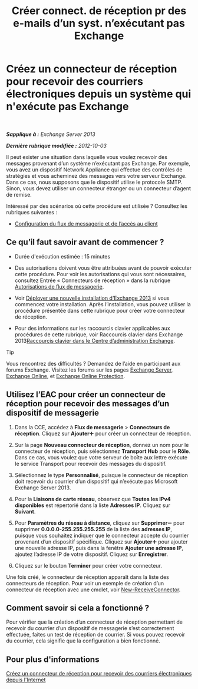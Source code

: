 ﻿---
title: 'Créer connect. de réception pr des e-mails d’un syst. n’exécutant pas Exchange'
TOCTitle: Créez un connecteur de réception pour recevoir des courriers électroniques depuis un système qui n'exécute pas Exchange
ms:assetid: 85f0864a-6502-49db-8804-16755a7292b4
ms:mtpsurl: https://technet.microsoft.com/fr-fr/library/JJ657467(v=EXCHG.150)
ms:contentKeyID: 50478614
ms.date: 04/24/2018
mtps_version: v=EXCHG.150
ms.translationtype: HT
---

# Créez un connecteur de réception pour recevoir des courriers électroniques depuis un système qui n'exécute pas Exchange

 

_**Sapplique à :** Exchange Server 2013_

_**Dernière rubrique modifiée :** 2012-10-03_

Il peut exister une situation dans laquelle vous voulez recevoir des messages provenant d’un système n’exécutant pas Exchange. Par exemple, vous avez un dispositif Network Appliance qui effectue des contrôles de stratégies et vous acheminez des messages vers votre serveur Exchange. Dans ce cas, nous supposons que le dispositif utilise le protocole SMTP. Sinon, vous devez utiliser un connecteur étranger ou un connecteur d’agent de remise.

Intéressé par des scénarios où cette procédure est utilisée ? Consultez les rubriques suivantes :

  - [Configuration du flux de messagerie et de l’accès au client](configure-mail-flow-and-client-access-exchange-2013-help.md)

## Ce qu’il faut savoir avant de commencer ?

  - Durée d'exécution estimée : 15 minutes

  - Des autorisations doivent vous être attribuées avant de pouvoir exécuter cette procédure. Pour voir les autorisations qui vous sont nécessaires, consultez Entrée « Connecteurs de réception » dans la rubrique [Autorisations de flux de messagerie](mail-flow-permissions-exchange-2013-help.md).

  - Voir [Déployer une nouvelle installation d’Exchange 2013](deploy-a-new-installation-of-exchange-2013-exchange-2013-help.md) si vous commencez votre installation. Après l’installation, vous pouvez utiliser la procédure présentée dans cette rubrique pour créer votre connecteur de réception.

  - Pour des informations sur les raccourcis clavier applicables aux procédures de cette rubrique, voir Raccourcis clavier dans Exchange 2013[Raccourcis clavier dans le Centre d’administration Exchange](keyboard-shortcuts-in-the-exchange-admin-center-exchange-online-protection-help.md).

> [!TIP]
> Vous rencontrez des difficultés ? Demandez de l’aide en participant aux forums Exchange. Visitez les forums sur les pages <a href="https://go.microsoft.com/fwlink/p/?linkid=60612">Exchange Server</a>, <a href="https://go.microsoft.com/fwlink/p/?linkid=267542">Exchange Online</a>, et <a href="https://go.microsoft.com/fwlink/p/?linkid=285351">Exchange Online Protection</a>.


## Utilisez l’EAC pour créer un connecteur de réception pour recevoir des messages d’un dispositif de messagerie

1.  Dans la CCE, accédez à **Flux de messagerie** \> **Connecteurs de réception**. Cliquez sur **Ajouter**![Icône Ajouter](images/JJ218640.c1e75329-d6d7-4073-a27d-498590bbb558(EXCHG.150).gif "Icône Ajouter") pour créer un connecteur de réception.

2.  Sur la page **Nouveau connecteur de réception**, donnez un nom pour le connecteur de réception, puis sélectionnez **Transport Hub** pour le **Rôle**. Dans ce cas, vous voulez que votre serveur de boîte aux lettre exécute le service Transport pour recevoir des messages du dispositif.

3.  Sélectionnez le type **Personnalisé**, puisque le connecteur de réception doit recevoir du courrier d’un dispositif qui n’exécute pas Microsoft Exchange Server 2013.

4.  Pour la **Liaisons de carte réseau**, observez que **Toutes les IPv4 disponibles** est répertorié dans la liste **Adresses IP**. Cliquez sur **Suivant**.

5.  Pour **Paramètres du réseau à distance**, cliquez sur **Supprimer**![Icône Suppression](images/Dd362328.479b6ced-8d64-4277-a725-f17fea202b28(EXCHG.150).gif "Icône Suppression") pour supprimer **0.0.0.0-255.255.255.255** de la liste des **adresses IP**, puisque vous souhaitez indiquer que le connecteur accepte du courrier provenant d’un dispositif spécifique. Cliquez sur **Ajouter**![Icône Ajouter](images/JJ218640.c1e75329-d6d7-4073-a27d-498590bbb558(EXCHG.150).gif "Icône Ajouter") pour ajouter une nouvelle adresse IP, puis dans la fenêtre **Ajouter une adresse IP**, ajoutez l’adresse IP de votre dispositif. Cliquez sur **Enregistrer**.

6.  Cliquez sur le bouton **Terminer** pour créer votre connecteur.

Une fois créé, le connecteur de réception apparaît dans la liste des connecteurs de réception. Pour voir un exemple de création d’un connecteur de réception avec une cmdlet, voir [New-ReceiveConnector](https://technet.microsoft.com/fr-fr/library/bb125139\(v=exchg.150\)).

## Comment savoir si cela a fonctionné ?

Pour vérifier que la création d’un connecteur de réception permettant de recevoir du courrier d’un dispositif de messagerie s’est correctement effectuée, faites un test de réception de courrier. Si vous pouvez recevoir du courrier, cela signifie que la configuration a bien fonctionné.

## Pour plus d'informations

[Créez un connecteur de réception pour recevoir des courriers électroniques depuis l'Internet](create-a-receive-connector-to-receive-email-from-the-internet-exchange-2013-help.md)

